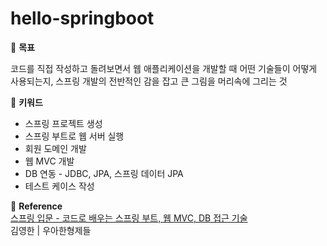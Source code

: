 # hello-springboot

:seedling:  **목표**

코드를 직접 작성하고 돌려보면서 웹 애플리케이션을 개발할 때 어떤 기술들이 어떻게 사용되는지, 스프링 개발의 전반적인 감을 잡고 큰 그림을 머리속에 그리는 것



:bookmark:  **키워드**
* 스프링 프로젝트 생성
* 스프링 부트로 웹 서버 실행
* 회원 도메인 개발
* 웹 MVC 개발
* DB 연동 - JDBC, JPA, 스프링 데이터 JPA
* 테스트 케이스 작성



:pushpin: **Reference**   
[스프링 입문 - 코드로 배우는 스프링 부트, 웹 MVC, DB 접근 기술](https://www.inflearn.com/course/%EC%8A%A4%ED%94%84%EB%A7%81-%EC%9E%85%EB%AC%B8-%EC%8A%A4%ED%94%84%EB%A7%81%EB%B6%80%ED%8A%B8)   
김영한 | 우아한형제들
